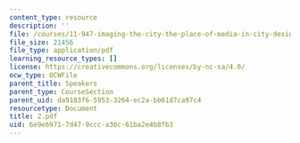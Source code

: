 ```yaml
---
content_type: resource
description: ''
file: /courses/11-947-imaging-the-city-the-place-of-media-in-city-design-and-development-fall-1998/6e9e69717d479ccca36c61ba2e4b8fb3_2.pdf
file_size: 21456
file_type: application/pdf
learning_resource_types: []
license: https://creativecommons.org/licenses/by-nc-sa/4.0/
ocw_type: OCWFile
parent_title: Speakers
parent_type: CourseSection
parent_uid: da9183f6-5953-3264-ec2a-bb61d7ca97c4
resourcetype: Document
title: 2.pdf
uid: 6e9e6971-7d47-9ccc-a36c-61ba2e4b8fb3
---
```

